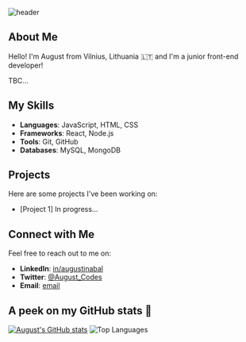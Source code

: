 ![header](https://capsule-render.vercel.app/api?type=venom&color=auto&height=300&section=header&text=Hey%20I%20am%20August&fontSize=90)

## About Me
Hello! I'm August from Vilnius, Lithuania 🇱🇹 and I'm a junior front-end developer!

TBC...

## My Skills
- **Languages**: JavaScript, HTML, CSS
- **Frameworks**: React, Node.js
- **Tools**: Git, GitHub
- **Databases**: MySQL, MongoDB

## Projects
Here are some projects I've been working on:
- [Project 1] In progress...

## Connect with Me
Feel free to reach out to me on:
- **LinkedIn**: [in/augustinabal](https://www.linkedin.com/in/augustinabal/)
- **Twitter**: [@August_Codes](https://x.com/August_Codes)
- **Email**: [email](mailto:baugustina@gmail.com)

## A peek on my GitHub stats 👀

[![August's GitHub stats](https://github-readme-stats.vercel.app/api?username=AugustinaCodes&show_icons=true&theme=cobalt)](https://github.com/anuraghazra/github-readme-stats)
![Top Languages](https://github-readme-stats.vercel.app/api/top-langs/?username=AugustinaCodes&layout=compact)
